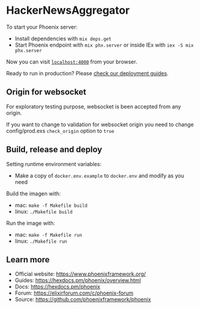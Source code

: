 # HackerNewsAggregator

To start your Phoenix server:

  * Install dependencies with `mix deps.get`
  * Start Phoenix endpoint with `mix phx.server` or inside IEx with `iex -S mix phx.server`

Now you can visit [`localhost:4000`](http://localhost:4000) from your browser.

Ready to run in production? Please [check our deployment guides](https://hexdocs.pm/phoenix/deployment.html).

## Origin for websocket
For exploratory testing purpose, websocket is been accepted from any origin.

If you want to change to validation for websocket origin you need to change config/prod.exs `check_origin` option to `true`

## Build, release and deploy
Setting runtime environment variables:
  * Make a copy of `docker.env.example` to `docker.env` and modify as you need

Build the imagen with:
  * mac: `make -f Makefile build`
  * linux: `./Makefile build`

Run the image with:
  * mac: `make -f Makefile run`
  * linux: `./Makefile run`
## Learn more

  * Official website: https://www.phoenixframework.org/
  * Guides: https://hexdocs.pm/phoenix/overview.html
  * Docs: https://hexdocs.pm/phoenix
  * Forum: https://elixirforum.com/c/phoenix-forum
  * Source: https://github.com/phoenixframework/phoenix
